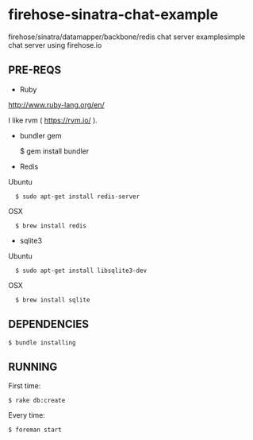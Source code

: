 firehose-sinatra-chat-example
=============================

firehose/sinatra/datamapper/backbone/redis chat server examplesimple chat server using firehose.io

## PRE-REQS

  * Ruby

  http://www.ruby-lang.org/en/

  I like rvm ( https://rvm.io/ ).

  * bundler gem

      $ gem install bundler

  * Redis

  Ubuntu

      $ sudo apt-get install redis-server

  OSX

      $ brew install redis

  * sqlite3

  Ubuntu

      $ sudo apt-get install libsqlite3-dev

  OSX

      $ brew install sqlite

## DEPENDENCIES

    $ bundle installing

## RUNNING

 First time:

    $ rake db:create

 Every time:

    $ foreman start

